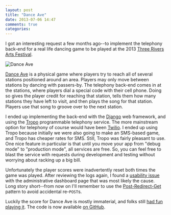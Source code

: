 ```yaml
---
layout: post
title: "Dance Ave"
date: 2013-07-06 14:47
comments: true
categories: 
---
```


I got an interesting request a few months ago--to implement the telephony back-end
for a real life dancing game to be played at the
2013 [Three Rivers Arts Festival](http://www.3riversartsfest.org/).

![Dance Ave](/images/dance-ave.jpg)

[Dance Ave](http://www.cityofplay.org/traf/)
 is a physical game where players try to reach all of several stations positioned around an area.
Players may only move between stations by dancing with passers-by.
The telephony back-end comes in at the stations, where players dial a special code
with their cell phone. Doing so gives the player credit for reaching that station, tells them
how many stations they have left to visit, and then plays the song for that station.
Players use that song to groove over to the next station.

I ended up implementing the back-end with the [Django](https://www.djangoproject.com/) web framework,
and using the [Tropo](https://www.tropo.com/home.jsp) programmable telephony service.
The more mainstream option for telephony of course would have been [Twilio](http://www.twilio.com/).
I ended up using Tropo because initially we were also going to make an SMS-based game,
and Tropo has cheaper rates for SMS.
Still, Tropo was fairly pleasant to use. One nice feature in particular is that until you move your app
from "debug mode" to "production mode", all services are free. So, you can feel free
to blast the service with requests during development and testing without worrying about racking
up a big bill.

Unfortunately the player scores were inadvertently reset both times the game was played.
After reviewing the logs again, I found a [usability issue](https://github.com/sporksmith/dance_ave/issues/1)
with the administrative dashboard page that was most likely the cause.
Long story short--from now on I'll remember to use the [Post-Redirect-Get](https://en.wikipedia.org/wiki/Post/Redirect/Get)
pattern to avoid accidental re-`POST`s.

Luckily the score for Dance Ave is mostly immaterial, and folks still 
[had fun playing it](https://www.facebook.com/media/set/?set=a.10151753193669892.1073741833.555979891&type=1&l=21b6c3dff1).
The code is now available [on GitHub](https://github.com/sporksmith/dance_ave).

